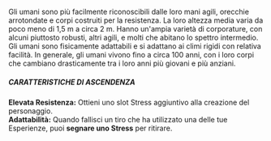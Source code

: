 Gli umani sono più facilmente riconoscibili dalle loro mani agili, orecchie arrotondate e corpi costruiti per la resistenza. La loro altezza media varia da poco meno di 1,5 m a circa 2 m. Hanno un'ampia varietà di corporature, con alcuni piuttosto robusti, altri agili, e molti che abitano lo spettro intermedio. Gli umani sono fisicamente adattabili e si adattano ai climi rigidi con relativa facilità. In generale, gli umani vivono fino a circa 100 anni, con i loro corpi che cambiano drasticamente tra i loro anni più giovani e più anziani.

##### CARATTERISTICHE DI ASCENDENZA
**Elevata Resistenza:** Ottieni uno slot Stress aggiuntivo alla creazione del personaggio.  
**Adattabilità:** Quando fallisci un tiro che ha utilizzato una delle tue Esperienze, puoi **segnare uno Stress** per ritirare.
